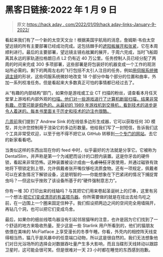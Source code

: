 # 黑客日链接:2022 年 1 月 9 日

> 原文:[https://hack aday . com/2022/01/09/hack aday-links-January-9-2022/](https://hackaday.com/2022/01/09/hackaday-links-january-9-2022/)

看起来我们有了一个新的太空天文台！根据美国宇航局的消息，詹姆斯·韦伯太空望远镜的所有主要部署已经成功完成。这包括棘手的[遮阳板展开和张紧](https://www.nasa.gov/press-release/sunshield-successfully-deploys-on-nasa-s-next-flagship-telescope)，它在本周顺利进行。最后的主要部署，望远镜主镜右舷翼的展开，于周六完成，当时飞船距离其永远的家轨道拉格朗日点 L2 仍有近 40 万公里。任务控制人员已经分配了两周的时间来完成 300 多项部署，这些部署是将包装好的机器变成一个工作的观测站所必需的。剩下的两周左右的飞行包括不太引人注目的任务，例如[用伺服系统微调主镜](https://www.jwst.nasa.gov/content/observatory/ote/mirrors/index.html#1c)的形状，这些伺服系统微妙地改变 18 个部分中每个部分的位置和曲率，外加一系列校准任务。但是看起来大多数真正可怕的事情都已经过去了。

从“有趣的内部结构”部门，如果你是游戏或工业 CT 扫描的粉丝，请查看本月任天堂掌上游戏机内部外观的[扫描。他们对一些游戏进行了计算机断层扫描，结果非常有趣，尽管可能是假色的。从最初的 1989 年游戏机到交换机，看到技术的进步是令人着迷的。每本书里面关于历史和技术的边注也很酷。](https://www.scanofthemonth.com/)

[几周前](https://hackaday.com/2021/12/26/hackaday-links-december-26-2021/)我们提到了 Andrew Sink 的在线低多边形生成器，它可以获取任何 3D 模型，并允许您控制用于渲染它的多边形数量。他给我们写了一封短信，告诉我们这个工具非常受欢迎，以至于他不得不把它从 GitHub 转移到[一个专门的网站](https://lowpoly3d.xyz/)。去它的新家看看吧。

当类似这样的东西出现在你的 feed 中时，似乎最好的方法就是分享它。它被称为 DentalSlim，并声称是第一个为减肥而设计的口腔内装置。这是你牙齿的硬件锁，看起来非常恐怖。这种装置被设计成由一名~~虐待狂~~牙医使用，并通过磁铁有效地将下颚锁定到上颚，允许佩戴者张开嘴仅够吃流质食物。还有一项规定，佩戴者可以在紧急情况下解锁设备，这是明智的——你能想象在下巴紧闭的情况下捕捉胃虫吗？—但这似乎挫败了该设备所基于的“硬件强制意志力”。

你有一堆 3D 打印出来的线轴吗？与其把它们用来卷起圣诞树上的灯串，这里有另一个想法:[把它们变成漂亮的有盖喂鸟器](https://www.reddit.com/r/3Dprinting/comments/rwdp16/small_hint_what_you_can_do_with_empty_spool_bird/)。你所需要做的就是在挂出去给鸟吃之前，在一边围上一个圈来固定住种子。我们假设把两边之间的空间完全用墙隔开，再钻几个洞，也可以把它们变成鸟舍。

最后，如果你的细丝线喂鸟器没有引起邻居猫咪的注意，也许是因为它们找到了一个舒适的地方来吸收热量。至少这是一些 Starlink 用户所看到的，他们的猫朋友依偎在美味的 McFlatface 上享受漫长的冬季午睡。你看，外壳内的相控阵天线变得相当热，猫几乎是风暴中的任意端口动物，所以这是很自然的。我们无法想象他们对日光浴场所的选择会对数据吞吐量产生多大影响，而且当碟形天线转动以跟踪卫星时，这可能会很可笑。但是很难对一天 23 小时都在睡觉的东西感到抱歉。